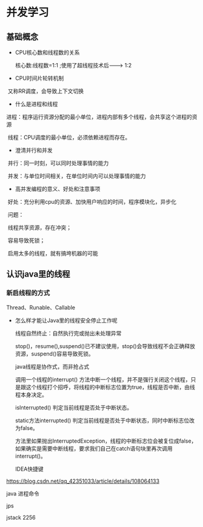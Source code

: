 # 并发学习

## 基础概念

- CPU核心数和线程数的关系

  核心数:线程数=1:1  ;使用了超线程技术后---> 1:2

- CPU时间片轮转机制

​       又称RR调度，会导致上下文切换

- 什么是进程和线程

​       进程：程序运行资源分配的最小单位，进程内部有多个线程，会共享这个进程的资源

​       线程：CPU调度的最小单位，必须依赖进程而存在。

- 澄清并行和并发

​        并行：同一时刻，可以同时处理事情的能力

​        并发：与单位时间相关，在单位时间内可以处理事情的能力

- 高并发编程的意义、好处和注意事项

​       好处：充分利用cpu的资源、加快用户响应的时间，程序模块化，异步化

​      问题：

​               线程共享资源，存在冲突；

​              容易导致死锁；

​               启用太多的线程，就有搞垮机器的可能

## 认识java里的线程

### 新启线程的方式

Thread、Runable、Callable

- 怎么样才能让Java里的线程安全停止工作呢

  线程自然终止：自然执行完或抛出未处理异常

  stop()，resume(),suspend()已不建议使用，stop()会导致线程不会正确释放资源，suspend()容易导致死锁。

  java线程是协作式，而非抢占式

  调用一个线程的interrupt() 方法中断一个线程，并不是强行关闭这个线程，只是跟这个线程打个招呼，将线程的中断标志位置为true，线程是否中断，由线程本身决定。

  isInterrupted() 判定当前线程是否处于中断状态。

  static方法interrupted() 判定当前线程是否处于中断状态，同时中断标志位改为false。

  方法里如果抛出InterruptedException，线程的中断标志位会被复位成false，如果确实是需要中断线程，要求我们自己在catch语句块里再次调用interrupt()。

  IDEA快捷键

https://blog.csdn.net/qq_42351033/article/details/108064133

java 进程命令

jps

jstack 2256